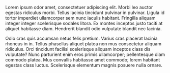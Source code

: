 Lorem ipsum odor amet, consectetuer adipiscing elit. Morbi leo auctor egestas ridiculus morbi. Tellus lacinia tincidunt pulvinar in pulvinar. Ligula id tortor imperdiet ullamcorper sem nunc iaculis habitant. Fringilla aliquam integer integer scelerisque sodales litora. Ex montes inceptos justo taciti at aliquet habitasse diam. Hendrerit blandit odio vulputate blandit nec lacinia.



Odio cras quis accumsan netus felis pretium. Varius cras placerat lacinia rhoncus in in. Tellus phasellus aliquet platea non mus consectetur aliquam ridiculus. Orci tincidunt facilisi scelerisque aliquam inceptos class dis vulputate? Nunc parturient enim eros primis ullamcorper; pellentesque diam commodo platea. Mus convallis habitasse amet commodo; lorem habitant egestas class luctus. Scelerisque elementum magnis posuere nulla ornare.

